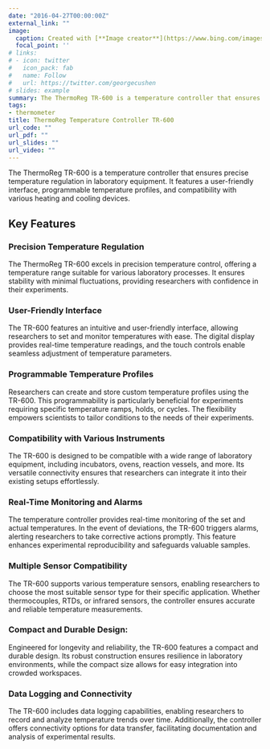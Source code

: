 ```yaml
---
date: "2016-04-27T00:00:00Z"
external_link: ""
image:
  caption: Created with [**Image creator**](https://www.bing.com/images/create?)
  focal_point: ''
# links:
# - icon: twitter
#   icon_pack: fab
#   name: Follow
#   url: https://twitter.com/georgecushen
# slides: example
summary: The ThermoReg TR-600 is a temperature controller that ensures precise temperature regulation in laboratory equipment. It features a user-friendly interface, programmable temperature profiles, and compatibility with various heating and cooling devices.
tags:
- thermometer
title: ThermoReg Temperature Controller TR-600
url_code: ""
url_pdf: ""
url_slides: ""
url_video: ""
---
```

The ThermoReg TR-600 is a temperature controller that ensures precise temperature regulation in laboratory equipment. It features a user-friendly interface, programmable temperature profiles, and compatibility with various heating and cooling devices.


## Key Features

### Precision Temperature Regulation

The ThermoReg TR-600 excels in precision temperature control, offering a temperature range suitable for various laboratory processes. It ensures stability with minimal fluctuations, providing researchers with confidence in their experiments.

### User-Friendly Interface

The TR-600 features an intuitive and user-friendly interface, allowing researchers to set and monitor temperatures with ease. The digital display provides real-time temperature readings, and the touch controls enable seamless adjustment of temperature parameters.

### Programmable Temperature Profiles

Researchers can create and store custom temperature profiles using the TR-600. This programmability is particularly beneficial for experiments requiring specific temperature ramps, holds, or cycles. The flexibility empowers scientists to tailor conditions to the needs of their experiments.

### Compatibility with Various Instruments

The TR-600 is designed to be compatible with a wide range of laboratory equipment, including incubators, ovens, reaction vessels, and more. Its versatile connectivity ensures that researchers can integrate it into their existing setups effortlessly.

### Real-Time Monitoring and Alarms

The temperature controller provides real-time monitoring of the set and actual temperatures. In the event of deviations, the TR-600 triggers alarms, alerting researchers to take corrective actions promptly. This feature enhances experimental reproducibility and safeguards valuable samples.


### Multiple Sensor Compatibility

The TR-600 supports various temperature sensors, enabling researchers to choose the most suitable sensor type for their specific application. Whether thermocouples, RTDs, or infrared sensors, the controller ensures accurate and reliable temperature measurements.

### Compact and Durable Design:

Engineered for longevity and reliability, the TR-600 features a compact and durable design. Its robust construction ensures resilience in laboratory environments, while the compact size allows for easy integration into crowded workspaces.

### Data Logging and Connectivity

The TR-600 includes data logging capabilities, enabling researchers to record and analyze temperature trends over time. Additionally, the controller offers connectivity options for data transfer, facilitating documentation and analysis of experimental results.